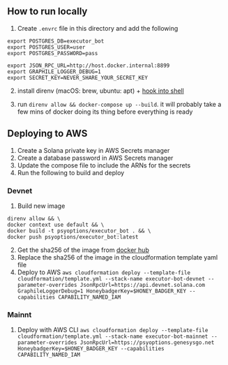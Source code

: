 ## How to run locally

1. Create `.envrc` file in this directory and add the following

```
export POSTGRES_DB=executor_bot
export POSTGRES_USER=user
export POSTGRES_PASSWORD=pass

export JSON_RPC_URL=http://host.docker.internal:8899
export GRAPHILE_LOGGER_DEBUG=1
export SECRET_KEY=NEVER_SHARE_YOUR_SECRET_KEY
```

2. install direnv (macOS: brew, ubuntu: apt) + [hook into shell](https://direnv.net/docs/hook.html)

3. run `direnv allow && docker-compose up --build`. it will probably take a few mins of docker doing its thing before everything is ready

## Deploying to AWS

1. Create a Solana private key in AWS Secrets manager
2. Create a database password in AWS Secrets manager
3. Update the compose file to include the ARNs for the secrets
4. Run the following to build and deploy

### Devnet

1. Build new image

```
direnv allow && \
docker context use default && \
docker build -t psyoptions/executor_bot . && \
docker push psyoptions/executor_bot:latest
```

2. Get the sha256 of the image from [docker hub](https://hub.docker.com/repository/docker/psyoptions/executor_bot/tags?page=1&ordering=last_updated)
3. Replace the sha256 of the image in the cloudformation template yaml file
4. Deploy to AWS
   `aws cloudformation deploy --template-file cloudformation/template.yml --stack-name executor-bot-devnet --parameter-overrides JsonRpcUrl=https://api.devnet.solana.com GraphileLoggerDebug=1 HoneybadgerKey=$HONEY_BADGER_KEY --capabilities CAPABILITY_NAMED_IAM`

### Mainnt

1. Deploy with AWS CLI
   `aws cloudformation deploy --template-file cloudformation/template.yml --stack-name executor-bot-mainnet --parameter-overrides JsonRpcUrl=https://psyoptions.genesysgo.net HoneybadgerKey=$HONEY_BADGER_KEY --capabilities CAPABILITY_NAMED_IAM`
